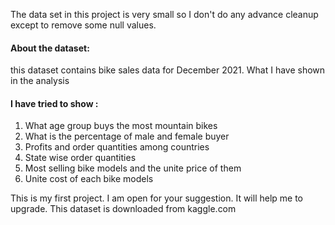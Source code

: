 The data set in this project is very small so I don't do any advance cleanup except to remove some null values.

#### About the dataset:

this dataset contains bike sales data for December 2021.
What I have shown in the analysis

#### I have tried to show :

1. What age group buys the most mountain bikes
2. What is the percentage of male and female buyer 
3. Profits and order quantities among countries 
4. State wise order quantities 
5. Most selling bike models and the unite price of them
6. Unite cost of each bike models 

This is my first project. I am open for your suggestion. It will help me to upgrade. 
This dataset is downloaded from kaggle.com
